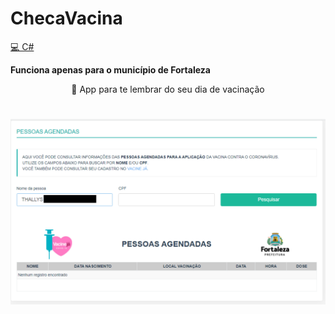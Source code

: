 # ChecaVacina
<a href="https://docs.microsoft.com/pt-br/dotnet/csharp/"> 💻 C#</a>

<strong>Funciona apenas para o município de Fortaleza</strong>

<p align="center"> 💉 App para te lembrar do seu dia de vacinação</p>
<h1 align="center">
  <img alt="Vacinação" title="#vacinacao" src="./ChecaVacina/vacina.png" />
</h1>


